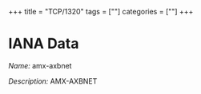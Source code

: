 +++
title = "TCP/1320"
tags = [""]
categories = [""]
+++

# IANA Data

_Name:_ amx-axbnet

_Description:_ AMX-AXBNET

